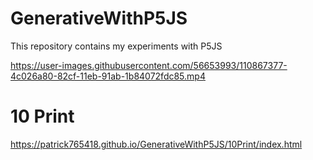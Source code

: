 # GenerativeWithP5JS
This repository contains my experiments with P5JS 

https://user-images.githubusercontent.com/56653993/110867377-4c026a80-82cf-11eb-91ab-1b84072fdc85.mp4

# 10 Print
https://patrick765418.github.io/GenerativeWithP5JS/10Print/index.html


